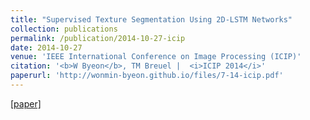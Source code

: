 ```yaml
---
title: "Supervised Texture Segmentation Using 2D-LSTM Networks"
collection: publications
permalink: /publication/2014-10-27-icip
date: 2014-10-27
venue: 'IEEE International Conference on Image Processing (ICIP)'
citation: '<b>W Byeon</b>, TM Breuel |  <i>ICIP 2014</i>'
paperurl: 'http://wonmin-byeon.github.io/files/7-14-icip.pdf'
---
```

[[paper]](http://wonmin-byeon.github.io/files/7-14-icip.pdf)
